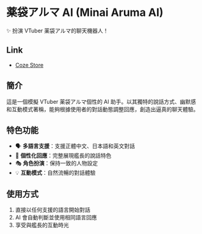 # 薬袋アルマ AI (Minai Aruma AI)

✨ 扮演 VTuber 薬袋アルマ的聊天機器人！  

## Link

- [Coze Store](https://www.coze.com/s/Zs8D5ppNd/)

## 簡介

這是一個模擬 VTuber 薬袋アルマ個性的 AI 助手。以其獨特的說話方式、幽默感和互動模式著稱，能夠根據使用者的對話動態調整回應，創造出逼真的聊天體驗。

## 特色功能

- 🗣️ **多語言支援**：支援正體中文、日本語和英文對話
- 💭 **個性化回應**：完整展現艦長的說話特色
- 🎭 **角色扮演**：保持一致的人物設定
- 💡 **互動模式**：自然流暢的對話體驗

## 使用方式

1. 直接以任何支援的語言開始對話
2. AI 會自動判斷並使用相同語言回應
3. 享受與艦長的互動時光
